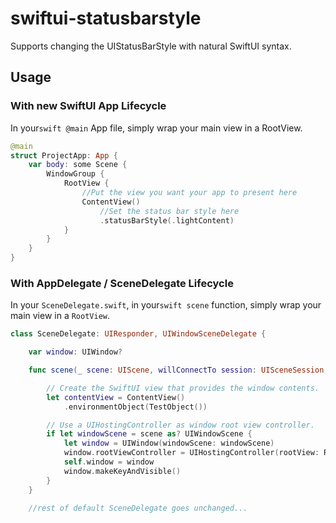 # swiftui-statusbarstyle
Supports changing the UIStatusBarStyle with natural SwiftUI syntax. 

## Usage
### With new SwiftUI App Lifecycle</h2>
In your```swift @main``` App file, simply wrap your main view in a RootView.

```swift
@main
struct ProjectApp: App {     
    var body: some Scene {
        WindowGroup {
            RootView {
                //Put the view you want your app to present here
                ContentView()
                    //Set the status bar style here
                    .statusBarStyle(.lightContent)
            }
        }
    }
}
```

### With AppDelegate / SceneDelegate Lifecycle
In your ```SceneDelegate.swift```, in your```swift scene``` function, simply wrap your main view in a ```RootView```. 
```swift
class SceneDelegate: UIResponder, UIWindowSceneDelegate {

    var window: UIWindow?

    func scene(_ scene: UIScene, willConnectTo session: UISceneSession, options connectionOptions: UIScene.ConnectionOptions) {

        // Create the SwiftUI view that provides the window contents.
        let contentView = ContentView()
            .environmentObject(TestObject())

        // Use a UIHostingController as window root view controller.
        if let windowScene = scene as? UIWindowScene {
            let window = UIWindow(windowScene: windowScene)
            window.rootViewController = UIHostingController(rootView: RootView { contentView.statusBarStyle(.lightContent) })
            self.window = window
            window.makeKeyAndVisible()
        }
    }
    
    //rest of default SceneDelegate goes unchanged...

